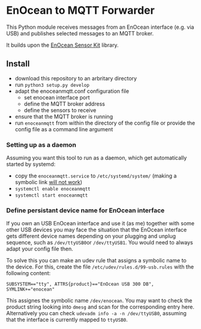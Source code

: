 # EnOcean to MQTT Forwarder #

This Python module receives messages from an EnOcean interface (e.g. via USB) and publishes selected messages to an MQTT broker.

It builds upon the [EnOcean Sensor Kit](https://github.com/kipe/enocean) library.

## Install ##

 - download this repository to an arbritary directory
 - run `python3 setup.py develop`
 - adapt the enoceanmqtt.conf configuration file
   - set enocean interface port
   - define the MQTT broker address
   - define the sensors to receive
 - ensure that the MQTT broker is running
 - run `enoceanmqtt` from within the directory of the config file or provide the config file as a command line argument

### Setting up as a daemon ###

Assuming you want this tool to run as a daemon, which get automatically started by systemd: 
 - copy the `enoceanmqtt.service` to `/etc/systemd/system/` (making a symbolic link [will not work](https://bugzilla.redhat.com/show_bug.cgi?id=955379))
 - `systemctl enable enoceanmqtt`
 - `systemctl start enoceanmqtt`

### Define persistant device name for EnOcean interface ###

If you own an USB EnOcean interface and use it (as me) together with some other USB devices you may face the situation that the EnOcean interface gets different device names depending on your plugging and unplug sequence, such as `/dev/ttyUSB0`or `/dev/ttyUSB1`. You would need to always adapt your config file then.

To solve this you can make an udev rule that assigns a symbolic name to the device. For this, create the file `/etc/udev/rules.d/99-usb.rules` with the following content:

`SUBSYSTEM=="tty", ATTRS{product}=="EnOcean USB 300 DB", SYMLINK+="enocean"`

This assignes the symbolic name `/dev/enocean`. You may want to check the product string looking into `dmesg` and scan for the corresponding entry here. Alternatively you can check `udevadm info -a -n /dev/ttyUSB0`, assuming that the interface is currently mapped to `ttyUSB0`.
